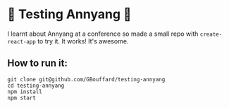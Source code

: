 # :lips: Testing Annyang :lips:

I learnt about Annyang at a conference so made a small repo with `create-react-app` to try it.
It works! It's awesome.

## How to run it:

```
git clone git@github.com/GBouffard/testing-annyang
cd testing-annyang
npm install
npm start
```
